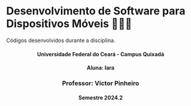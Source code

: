 # Desenvolvimento de Software para Dispositivos Móveis 👩🏻‍💻
Códigos desenvolvidos durante a disciplina.


**<h4 align="center">Universidade Federal do Ceará - Campus Quixadá</h4>**

**<h4 align="center">Aluna: Iara</h4>**

**<h3 align="center">Professor: Victor Pinheiro</h4>**

**<h4 align="center">Semestre 2024.2</h4>**
